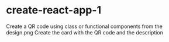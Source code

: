 # create-react-app-1
Create a QR code using class or functional components from the design.png 
Create the card with the QR code and the description




